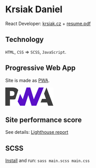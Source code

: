 # Krsiak Daniel

React Developer: [krsiak.cz](https://krsiak.cz/) + [resume.pdf](https://github.com/krsiakdaniel/krsiak/blob/master/daniel_krsiak_resume.pdf)

## Technology

`HTML`, `CSS` => `SCSS`, `JavaScript`.

## Progressive Web App

Site is made as [PWA](https://web.dev/progressive-web-apps/).

![pwa](pwa.png)

## Site performance score

See details: [Lighthouse report](https://lighthouse-dot-webdotdevsite.appspot.com//lh/html?url=https%3A%2F%2Fkrsiak.cz%2F)

## SCSS

[Install](https://sass-lang.com/install) and run: `sass main.scss main.css`
